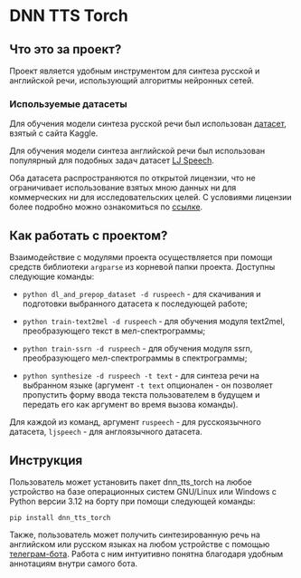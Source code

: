 # DNN TTS Torch #

## Что это за проект? ##
Проект является удобным инструментом для синтеза русской и английской речи, использующий алгоритмы нейронных сетей.

### Используемые датасеты ###
Для обучения модели синтеза русской речи был использован [датасет](https://www.kaggle.com/datasets/bryanpark/russian-single-speaker-speech-dataset), взятый с сайта Kaggle.

Для обучения модели синтеза английской речи был использован популярный для подобных задач датасет [LJ Speech](https://keithito.com/LJ-Speech-Dataset/).

Оба датасета распространяются по открытой лицензии, что не ограничивает использование взятых мною данных ни для коммерческих ни для исследовательских целей. С условиями лицензии более подробно можно ознакомиться по [ссылке](https://creativecommons.org/publicdomain/zero/1.0/).

## Как работать с проектом? ##
Взаимодействие с модулями проекта осуществляется при помощи средств библиотеки `argparse` из корневой папки проекта. Доступны следующие команды:
   * `python dl_and_prepop_dataset -d ruspeech` - для скачивания и подготовки выбранного датасета к последующей работе;


   * `python train-text2mel -d ruspeech` - для обучения модуля text2mel, преобразующего текст в мел-спектрограммы;


   * `python train-ssrn -d ruspeech` - для обучения модуля ssrn, преобразующего мел-спектрограммы в спектрограммы;


   * `python synthesize -d ruspeech -t text` - для синтеза речи на выбранном языке (аргумент `-t text` опционален - он позволяет пропустить форму ввода текста пользователем в будущем и передать его как аргумент во время вызова команды).


Для каждой из команд, аргумент `ruspeech` - для русскоязычного датасета, `ljspeech` - для англоязычного датасета.
## Инструкция ##
Пользователь может установить пакет dnn_tts_torch на любое устройство на базе операционных систем GNU/Linux или Windows с Python версии 3.12 на борту при помощи следующей команды:

    pip install dnn_tts_torch

Также, пользователь может получить синтезированную речь на английском или русском языках на любом устройстве с помощью [телеграм-бота](https://t.me/TTS_grad_work_bot). Работа с ним интуитивно понятна благодаря удобным аннотациям внутри самого бота.